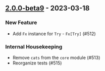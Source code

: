 ## [2.0.0-beta9](https://github.com/Kevin-Lee/effectie/issues?q=is%3Aissue+is%3Aclosed+milestone%3Av2-m1+closed%3A2023-03-08..2023-03-18) - 2023-03-18

### New Feature

* Add `Fx` instance for `Try` - `Fx[Try]` (#512)


### Internal Housekeeping

* Remove `cats` from the `core` module (#513)
* Reorganize tests (#515)
